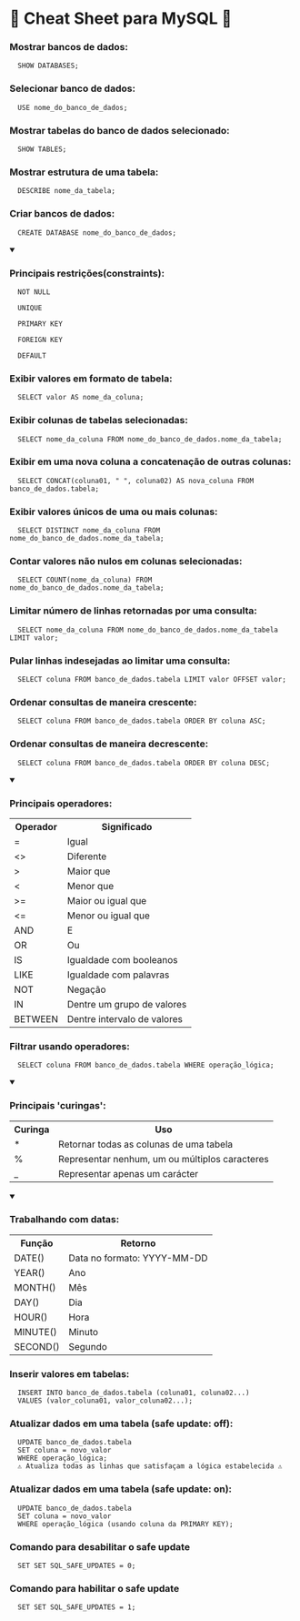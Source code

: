 <h1>🐬 Cheat Sheet para MySQL 🐬</h1>

<h3>Mostrar bancos de dados:</h3>

``` 
  SHOW DATABASES;
```

<h3>Selecionar banco de dados:</h3>

``` 
  USE nome_do_banco_de_dados;
```

<h3>Mostrar tabelas do banco de dados selecionado:</h3>

``` 
  SHOW TABLES;
```

<h3>Mostrar estrutura de uma tabela:</h3>

``` 
  DESCRIBE nome_da_tabela;
```

<h3>Criar bancos de dados:</h3>

``` 
  CREATE DATABASE nome_do_banco_de_dados;
```

<details open>
  <summary>
    <h3>Principais restrições(constraints):</h3>
  </summary>
  
  ```
    NOT NULL
  ```
  ```
    UNIQUE
  ```
  ```
    PRIMARY KEY
  ```
  ```
    FOREIGN KEY
  ```
  ```
    DEFAULT
  ```
</details>

<h3>Exibir valores em formato de tabela:</h3>

``` 
  SELECT valor AS nome_da_coluna;
```

<h3>Exibir colunas de tabelas selecionadas:</h3>

``` 
  SELECT nome_da_coluna FROM nome_do_banco_de_dados.nome_da_tabela;
```

<h3>Exibir em uma nova coluna a concatenação de outras colunas:</h3>

``` 
  SELECT CONCAT(coluna01, " ", coluna02) AS nova_coluna FROM banco_de_dados.tabela;
```

<h3>Exibir valores únicos de uma ou mais colunas:</h3>

``` 
  SELECT DISTINCT nome_da_coluna FROM nome_do_banco_de_dados.nome_da_tabela;
```

<h3>Contar valores não nulos em colunas selecionadas:</h3>

``` 
  SELECT COUNT(nome_da_coluna) FROM nome_do_banco_de_dados.nome_da_tabela;
```

<h3>Limitar número de linhas retornadas por uma consulta:</h3>

``` 
  SELECT nome_da_coluna FROM nome_do_banco_de_dados.nome_da_tabela LIMIT valor;
```

<h3>Pular linhas indesejadas ao limitar uma consulta:</h3>

``` 
  SELECT coluna FROM banco_de_dados.tabela LIMIT valor OFFSET valor;
```

<h3>Ordenar consultas de maneira crescente:</h3>

``` 
  SELECT coluna FROM banco_de_dados.tabela ORDER BY coluna ASC;
```

<h3>Ordenar consultas de maneira decrescente:</h3>

``` 
  SELECT coluna FROM banco_de_dados.tabela ORDER BY coluna DESC;
```

<details open>
  <summary>
    <h3>Principais operadores:</h3>
  </summary>
  
  <table>
    <tr>
      <th>Operador</th>
      <th>Significado</th>
    </tr>
    <tr>
      <td>=</td>
      <td>Igual</td>
    </tr>
    <tr>
      <td><></td>
      <td>Diferente</td>
    </tr>
    <tr>
      <td>></td>
      <td>Maior que</td>
    </tr>
    <tr>
      <td><</td>
      <td>Menor que</td>
    </tr>
    <tr>
      <td>>=</td>
      <td>Maior ou igual que</td>
    </tr>
    <tr>
      <td><=</td>
      <td>Menor ou igual que</td>
    </tr>
    <tr>
      <td>AND</td>
      <td>E</td>
    </tr> 
    <tr>
      <td>OR</td>
      <td>Ou</td>
    </tr>
    <tr>
      <td>IS</td>
      <td>Igualdade com booleanos</td>
    </tr>
    <tr>
      <td>LIKE</td>
      <td>Igualdade com palavras</td>
    </tr>
    <tr>
      <td>NOT</td>
      <td>Negação</td>
    </tr> 
    <tr>
      <td>IN</td>
      <td>Dentre um grupo de valores</td>
    </tr>
    <tr>
      <td>BETWEEN</td>
      <td>Dentre intervalo de valores</td>
    </tr>
  </table>
</details>

<h3>Filtrar usando operadores:</h3>

``` 
  SELECT coluna FROM banco_de_dados.tabela WHERE operação_lógica;
```

<details open>
  <summary>
    <h3>Principais 'curingas':</h3>
  </summary>
  
  <table>
    <tr>
      <th>Curinga</th>
      <th>Uso</th>
    </tr>
    <tr>
      <td>*</td>
      <td>Retornar todas as colunas de uma tabela</td>
    </tr>
    <tr>
      <td>%</td>
      <td>Representar nenhum, um ou múltiplos caracteres</td>
    </tr>
    <tr>
      <td>_</td>
      <td>Representar apenas um carácter</td>
    </tr>
  </table>
</details>

<details open>
  <summary>
    <h3>Trabalhando com datas:</h3>
  </summary>
  
  <table>
    <tr>
      <th>Função</th>
      <th>Retorno</th>
    </tr>
    <tr>
      <td>DATE()</td>
      <td>Data no formato: YYYY-MM-DD</td>
    </tr>
    <tr>
      <td>YEAR()</td>
      <td>Ano</td>
    </tr>
    <tr>
      <td>MONTH()</td>
      <td>Mês</td>
    </tr>
    <tr>
      <td>DAY()</td>
      <td>Dia</td>
    </tr>
    <tr>
      <td>HOUR()</td>
      <td>Hora</td>
    </tr>
    <tr>
      <td>MINUTE()</td>
      <td>Minuto</td>
    </tr>
    <tr>
      <td>SECOND()</td>
      <td>Segundo</td>
    </tr>
  </table>
</details>

<h3>Inserir valores em tabelas:</h3>

``` 
  INSERT INTO banco_de_dados.tabela (coluna01, coluna02...)
  VALUES (valor_coluna01, valor_coluna02...);
```

<h3>Atualizar dados em uma tabela (safe update: off):</h3>

``` 
  UPDATE banco_de_dados.tabela
  SET coluna = novo_valor
  WHERE operação_lógica;
  ⚠️ Atualiza todas as linhas que satisfaçam a lógica estabelecida ⚠️
```

<h3>Atualizar dados em uma tabela (safe update: on):</h3>

``` 
  UPDATE banco_de_dados.tabela
  SET coluna = novo_valor
  WHERE operação_lógica (usando coluna da PRIMARY KEY);
```

<h3>Comando para desabilitar o safe update</h3>

``` 
  SET SET SQL_SAFE_UPDATES = 0;
```

<h3>Comando para habilitar o safe update</h3>

``` 
  SET SET SQL_SAFE_UPDATES = 1;
```

